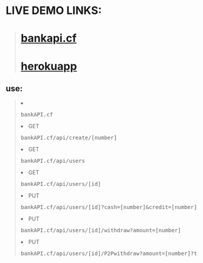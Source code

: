 # LIVE DEMO LINKS: 
> <h1><a href="https://bankapi.cf">bankapi.cf</a></h1>
> <h1><a href="https://calm-refuge-11234.herokuapp.com/">herokuapp</a></h1>

## use: 
> <li><pre>bankAPI.cf</pre></li>
> <li>GET <pre>bankAPI.cf/api/create/[number]</pre></li>
> <li>GET <pre>bankAPI.cf/api/users</pre></li>
> <li>GET <pre>bankAPI.cf/api/users/[id]</pre></li>
> <li>PUT <pre>bankAPI.cf/api/users/[id]?cash=[number]&credit=[number]</pre></li>
> <li>PUT <pre>bankAPI.cf/api/users/[id]/withdraw?amount=[number]</pre></li>
> <li>PUT <pre>bankAPI.cf/api/users/[id]/P2Pwithdraw?amount=[number]?to=[id]</pre></li>